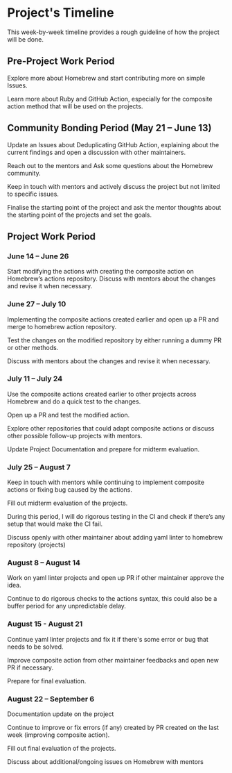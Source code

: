 # Project's Timeline

This week-by-week timeline provides a rough guideline of how the project will be done.

## Pre-Project Work Period

Explore more about Homebrew and start contributing more on simple Issues.

Learn more about Ruby and GitHub Action, especially for the composite action method that will be used on the projects.

## Community Bonding Period (May 21 – June 13)

Update an Issues about Deduplicating GitHub Action, explaining about the current findings and open a discussion with other maintainers.

Reach out to the mentors and Ask some questions about the Homebrew community.

Keep in touch with mentors and actively discuss the project but not limited to specific issues.

Finalise the starting point of the project and ask the mentor thoughts about the starting point of the projects and set the goals.

## Project Work Period

### June 14 – June 26

Start modifying the actions with creating the composite action on Homebrew’s actions repository.
Discuss with mentors about the changes and revise it when necessary.

### June 27 – July 10

Implementing the composite actions created earlier and open up a PR and merge to homebrew action repository.

Test the changes on the modified repository by either running a dummy PR or other methods.

Discuss with mentors about the changes and revise it when necessary.

### July 11 – July 24

Use the composite actions created earlier to other projects across Homebrew and do a quick test to the changes.

Open up a PR and test the modified action.

Explore other repositories that could adapt composite actions or discuss other possible follow-up projects with mentors.

Update Project Documentation and prepare for midterm evaluation.

### July 25 – August 7

Keep in touch with mentors while continuing to implement composite actions or fixing bug caused by the actions.

Fill out midterm evaluation of the projects.

During this period, I will do rigorous testing in the CI and check if there’s any setup that would make the CI fail.

Discuss openly with other maintainer about adding yaml linter to homebrew repository (projects)

### August 8 – August 14

Work on yaml linter projects and open up PR if other maintainer approve the idea.

Continue to do rigorous checks to the actions syntax, this could also be a buffer period for any unpredictable delay.

### August 15 - August 21

Continue yaml linter projects and fix it if there's some error or bug that needs to be solved.

Improve composite action from other maintainer feedbacks and open new PR if necessary.

Prepare for final evaluation.

### August 22 – September 6

Documentation update on the project

Continue to improve or fix errors (if any) created by PR created on the last week (improving composite action).

Fill out final evaluation of the projects.

Discuss about additional/ongoing issues on Homebrew with mentors
